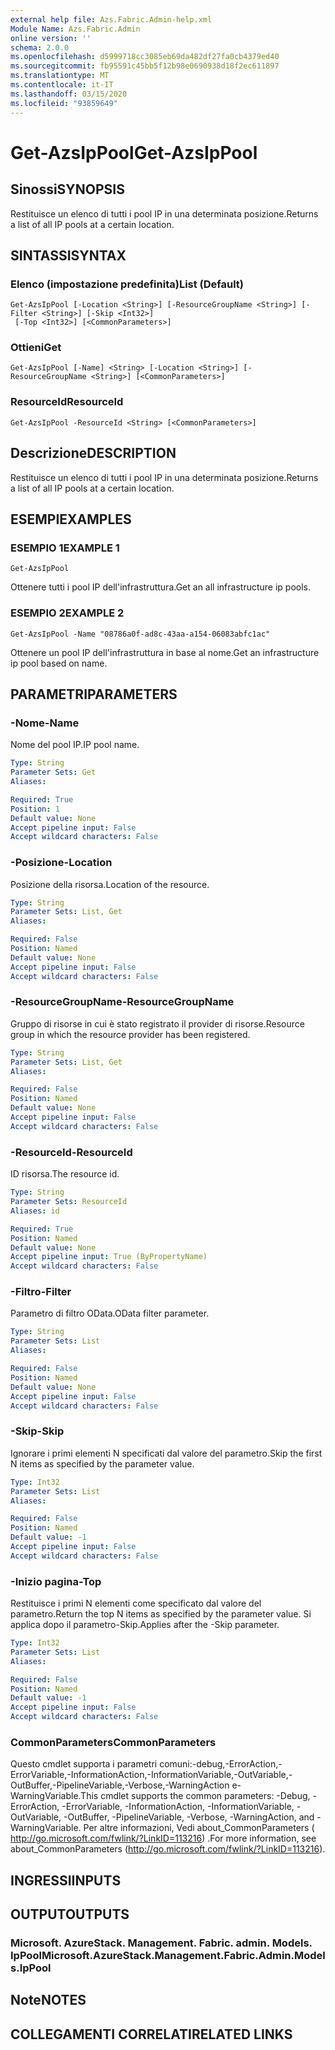 ```yaml
---
external help file: Azs.Fabric.Admin-help.xml
Module Name: Azs.Fabric.Admin
online version: ''
schema: 2.0.0
ms.openlocfilehash: d5999718cc3085eb69da482df27fa0cb4379ed40
ms.sourcegitcommit: fb95591c45bb5f12b98e0690938d18f2ec611897
ms.translationtype: MT
ms.contentlocale: it-IT
ms.lasthandoff: 03/15/2020
ms.locfileid: "93859649"
---
```

# <span data-ttu-id="00f89-101">Get-AzsIpPool</span><span class="sxs-lookup"><span data-stu-id="00f89-101">Get-AzsIpPool</span></span>

## <span data-ttu-id="00f89-102">Sinossi</span><span class="sxs-lookup"><span data-stu-id="00f89-102">SYNOPSIS</span></span>
<span data-ttu-id="00f89-103">Restituisce un elenco di tutti i pool IP in una determinata posizione.</span><span class="sxs-lookup"><span data-stu-id="00f89-103">Returns a list of all IP pools at a certain location.</span></span>

## <span data-ttu-id="00f89-104">SINTASSI</span><span class="sxs-lookup"><span data-stu-id="00f89-104">SYNTAX</span></span>

### <span data-ttu-id="00f89-105">Elenco (impostazione predefinita)</span><span class="sxs-lookup"><span data-stu-id="00f89-105">List (Default)</span></span>
```
Get-AzsIpPool [-Location <String>] [-ResourceGroupName <String>] [-Filter <String>] [-Skip <Int32>]
 [-Top <Int32>] [<CommonParameters>]
```

### <span data-ttu-id="00f89-106">Ottieni</span><span class="sxs-lookup"><span data-stu-id="00f89-106">Get</span></span>
```
Get-AzsIpPool [-Name] <String> [-Location <String>] [-ResourceGroupName <String>] [<CommonParameters>]
```

### <span data-ttu-id="00f89-107">ResourceId</span><span class="sxs-lookup"><span data-stu-id="00f89-107">ResourceId</span></span>
```
Get-AzsIpPool -ResourceId <String> [<CommonParameters>]
```

## <span data-ttu-id="00f89-108">Descrizione</span><span class="sxs-lookup"><span data-stu-id="00f89-108">DESCRIPTION</span></span>
<span data-ttu-id="00f89-109">Restituisce un elenco di tutti i pool IP in una determinata posizione.</span><span class="sxs-lookup"><span data-stu-id="00f89-109">Returns a list of all IP pools at a certain location.</span></span>

## <span data-ttu-id="00f89-110">ESEMPI</span><span class="sxs-lookup"><span data-stu-id="00f89-110">EXAMPLES</span></span>

### <span data-ttu-id="00f89-111">ESEMPIO 1</span><span class="sxs-lookup"><span data-stu-id="00f89-111">EXAMPLE 1</span></span>
```
Get-AzsIpPool
```

<span data-ttu-id="00f89-112">Ottenere tutti i pool IP dell'infrastruttura.</span><span class="sxs-lookup"><span data-stu-id="00f89-112">Get an all infrastructure ip pools.</span></span>

### <span data-ttu-id="00f89-113">ESEMPIO 2</span><span class="sxs-lookup"><span data-stu-id="00f89-113">EXAMPLE 2</span></span>
```
Get-AzsIpPool -Name "08786a0f-ad8c-43aa-a154-06083abfc1ac"
```

<span data-ttu-id="00f89-114">Ottenere un pool IP dell'infrastruttura in base al nome.</span><span class="sxs-lookup"><span data-stu-id="00f89-114">Get an infrastructure ip pool based on name.</span></span>

## <span data-ttu-id="00f89-115">PARAMETRI</span><span class="sxs-lookup"><span data-stu-id="00f89-115">PARAMETERS</span></span>

### <span data-ttu-id="00f89-116">-Nome</span><span class="sxs-lookup"><span data-stu-id="00f89-116">-Name</span></span>
<span data-ttu-id="00f89-117">Nome del pool IP.</span><span class="sxs-lookup"><span data-stu-id="00f89-117">IP pool name.</span></span>

```yaml
Type: String
Parameter Sets: Get
Aliases:

Required: True
Position: 1
Default value: None
Accept pipeline input: False
Accept wildcard characters: False
```

### <span data-ttu-id="00f89-118">-Posizione</span><span class="sxs-lookup"><span data-stu-id="00f89-118">-Location</span></span>
<span data-ttu-id="00f89-119">Posizione della risorsa.</span><span class="sxs-lookup"><span data-stu-id="00f89-119">Location of the resource.</span></span>

```yaml
Type: String
Parameter Sets: List, Get
Aliases:

Required: False
Position: Named
Default value: None
Accept pipeline input: False
Accept wildcard characters: False
```

### <span data-ttu-id="00f89-120">-ResourceGroupName</span><span class="sxs-lookup"><span data-stu-id="00f89-120">-ResourceGroupName</span></span>
<span data-ttu-id="00f89-121">Gruppo di risorse in cui è stato registrato il provider di risorse.</span><span class="sxs-lookup"><span data-stu-id="00f89-121">Resource group in which the resource provider has been registered.</span></span>

```yaml
Type: String
Parameter Sets: List, Get
Aliases:

Required: False
Position: Named
Default value: None
Accept pipeline input: False
Accept wildcard characters: False
```

### <span data-ttu-id="00f89-122">-ResourceId</span><span class="sxs-lookup"><span data-stu-id="00f89-122">-ResourceId</span></span>
<span data-ttu-id="00f89-123">ID risorsa.</span><span class="sxs-lookup"><span data-stu-id="00f89-123">The resource id.</span></span>

```yaml
Type: String
Parameter Sets: ResourceId
Aliases: id

Required: True
Position: Named
Default value: None
Accept pipeline input: True (ByPropertyName)
Accept wildcard characters: False
```

### <span data-ttu-id="00f89-124">-Filtro</span><span class="sxs-lookup"><span data-stu-id="00f89-124">-Filter</span></span>
<span data-ttu-id="00f89-125">Parametro di filtro OData.</span><span class="sxs-lookup"><span data-stu-id="00f89-125">OData filter parameter.</span></span>

```yaml
Type: String
Parameter Sets: List
Aliases:

Required: False
Position: Named
Default value: None
Accept pipeline input: False
Accept wildcard characters: False
```

### <span data-ttu-id="00f89-126">-Skip</span><span class="sxs-lookup"><span data-stu-id="00f89-126">-Skip</span></span>
<span data-ttu-id="00f89-127">Ignorare i primi elementi N specificati dal valore del parametro.</span><span class="sxs-lookup"><span data-stu-id="00f89-127">Skip the first N items as specified by the parameter value.</span></span>

```yaml
Type: Int32
Parameter Sets: List
Aliases:

Required: False
Position: Named
Default value: -1
Accept pipeline input: False
Accept wildcard characters: False
```

### <span data-ttu-id="00f89-128">-Inizio pagina</span><span class="sxs-lookup"><span data-stu-id="00f89-128">-Top</span></span>
<span data-ttu-id="00f89-129">Restituisce i primi N elementi come specificato dal valore del parametro.</span><span class="sxs-lookup"><span data-stu-id="00f89-129">Return the top N items as specified by the parameter value.</span></span>
<span data-ttu-id="00f89-130">Si applica dopo il parametro-Skip.</span><span class="sxs-lookup"><span data-stu-id="00f89-130">Applies after the -Skip parameter.</span></span>

```yaml
Type: Int32
Parameter Sets: List
Aliases:

Required: False
Position: Named
Default value: -1
Accept pipeline input: False
Accept wildcard characters: False
```

### <span data-ttu-id="00f89-131">CommonParameters</span><span class="sxs-lookup"><span data-stu-id="00f89-131">CommonParameters</span></span>
<span data-ttu-id="00f89-132">Questo cmdlet supporta i parametri comuni:-debug,-ErrorAction,-ErrorVariable,-InformationAction,-InformationVariable,-OutVariable,-OutBuffer,-PipelineVariable,-Verbose,-WarningAction e-WarningVariable.</span><span class="sxs-lookup"><span data-stu-id="00f89-132">This cmdlet supports the common parameters: -Debug, -ErrorAction, -ErrorVariable, -InformationAction, -InformationVariable, -OutVariable, -OutBuffer, -PipelineVariable, -Verbose, -WarningAction, and -WarningVariable.</span></span> <span data-ttu-id="00f89-133">Per altre informazioni, Vedi about_CommonParameters ( http://go.microsoft.com/fwlink/?LinkID=113216) .</span><span class="sxs-lookup"><span data-stu-id="00f89-133">For more information, see about_CommonParameters (http://go.microsoft.com/fwlink/?LinkID=113216).</span></span>

## <span data-ttu-id="00f89-134">INGRESSI</span><span class="sxs-lookup"><span data-stu-id="00f89-134">INPUTS</span></span>

## <span data-ttu-id="00f89-135">OUTPUT</span><span class="sxs-lookup"><span data-stu-id="00f89-135">OUTPUTS</span></span>

### <span data-ttu-id="00f89-136">Microsoft. AzureStack. Management. Fabric. admin. Models. IpPool</span><span class="sxs-lookup"><span data-stu-id="00f89-136">Microsoft.AzureStack.Management.Fabric.Admin.Models.IpPool</span></span>

## <span data-ttu-id="00f89-137">Note</span><span class="sxs-lookup"><span data-stu-id="00f89-137">NOTES</span></span>

## <span data-ttu-id="00f89-138">COLLEGAMENTI CORRELATI</span><span class="sxs-lookup"><span data-stu-id="00f89-138">RELATED LINKS</span></span>
